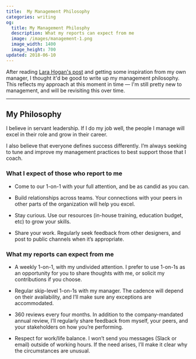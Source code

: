```yaml
---
title:  My Management Philosophy
categories: writing
og:
  title: My Management Philosphy
  description: What my reports can expect from me
  image: /images/management-1.png
  image_width: 1400 
  image_height: 700
updated: 2018-06-10
---
```


After reading [Lara Hogan's post](https://larahogan.me/blog/management-expectations/) and getting some inspiration from my own manager, I thought it'd be good to write up my management philosophy. This reflects my approach at this moment in time — I'm still pretty new to management, and will be revisiting this over time.

---

## My Philosophy

I believe in servant leadership. If I do my job well, the people I manage will excel in their role and grow in their career.

I also believe that everyone defines success differently. I’m always seeking to tune and improve my management practices to best support those that I coach.

### What I expect of those who report to me

- Come to our 1-on-1 with your full attention, and be as candid as you can.

- Build relationships across teams. Your connections with your peers in other parts of the organization will help you excel.

- Stay curious. Use our resources (in-house training, education budget, etc) to grow your skills.

- Share your work. Regularly seek feedback from other designers, and post to public channels when it’s appropriate.

### What my reports can expect from me

- A weekly 1-on-1, with my undivided attention. I prefer to use 1-on-1s as an opportunity for you to share thoughts with me, or solicit my contributions if you choose.

- Regular skip-level 1-on-1s with my manager. The cadence will depend on their availability, and I’ll make sure any exceptions are accommodated. 

- 360 reviews every four months. In addition to the company-mandated annual review, I’ll regularly share feedback from myself, your peers, and your stakeholders on how you’re performing.

- Respect for work/life balance. I won’t send you messages (Slack or email) outside of working hours. If the need arises, I’ll make it clear why the circumstances are unusual.